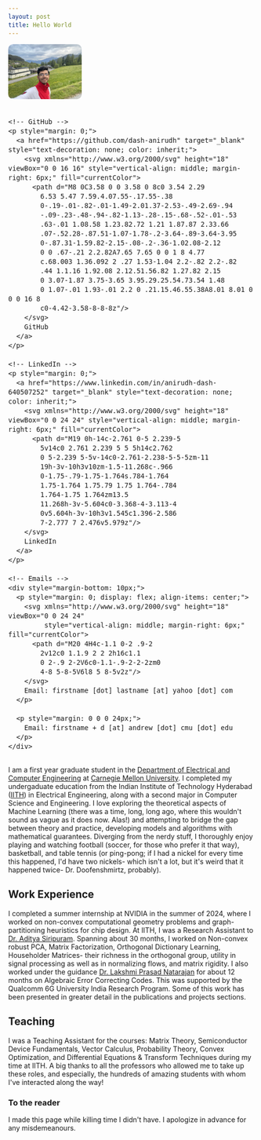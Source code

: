 ```yaml
---
layout: post
title: Hello World
---
```


<div style="display: flex; align-items: center; gap: 20px; flex-wrap: wrap;">

  <!-- Left: Image -->
  <img src="IMG_5551.jpg" alt="My Photo" style="width: 150px; border-radius: 10px;" />

  <!-- Right: Links with Icons -->
  <div style="display: flex; flex-direction: column; gap: 8px; font-size: 16px;">

    <!-- GitHub -->
    <p style="margin: 0;">
      <a href="https://github.com/dash-anirudh" target="_blank" style="text-decoration: none; color: inherit;">
        <svg xmlns="http://www.w3.org/2000/svg" height="18" viewBox="0 0 16 16" style="vertical-align: middle; margin-right: 6px;" fill="currentColor">
          <path d="M8 0C3.58 0 0 3.58 0 8c0 3.54 2.29 
            6.53 5.47 7.59.4.07.55-.17.55-.38
            0-.19-.01-.82-.01-1.49-2.01.37-2.53-.49-2.69-.94
            -.09-.23-.48-.94-.82-1.13-.28-.15-.68-.52-.01-.53
            .63-.01 1.08.58 1.23.82.72 1.21 1.87.87 2.33.66
            .07-.52.28-.87.51-1.07-1.78-.2-3.64-.89-3.64-3.95
            0-.87.31-1.59.82-2.15-.08-.2-.36-1.02.08-2.12
            0 0 .67-.21 2.2.82A7.65 7.65 0 0 1 8 4.77
            c.68.003 1.36.092 2 .27 1.53-1.04 2.2-.82 2.2-.82
            .44 1.1.16 1.92.08 2.12.51.56.82 1.27.82 2.15
            0 3.07-1.87 3.75-3.65 3.95.29.25.54.73.54 1.48
            0 1.07-.01 1.93-.01 2.2 0 .21.15.46.55.38A8.01 8.01 0 0 0 16 8
            c0-4.42-3.58-8-8-8z"/>
        </svg>
        GitHub
      </a>
    </p>

    <!-- LinkedIn -->
    <p style="margin: 0;">
      <a href="https://www.linkedin.com/in/anirudh-dash-640507252" target="_blank" style="text-decoration: none; color: inherit;">
        <svg xmlns="http://www.w3.org/2000/svg" height="18" viewBox="0 0 24 24" style="vertical-align: middle; margin-right: 6px;" fill="currentColor">
          <path d="M19 0h-14c-2.761 0-5 2.239-5 
            5v14c0 2.761 2.239 5 5 5h14c2.762 
            0 5-2.239 5-5v-14c0-2.761-2.238-5-5-5zm-11 
            19h-3v-10h3v10zm-1.5-11.268c-.966 
            0-1.75-.79-1.75-1.764s.784-1.764 
            1.75-1.764 1.75.79 1.75 1.764-.784 
            1.764-1.75 1.764zm13.5 
            11.268h-3v-5.604c0-3.368-4-3.113-4 
            0v5.604h-3v-10h3v1.545c1.396-2.586 
            7-2.777 7 2.476v5.979z"/>
        </svg>
        LinkedIn
      </a>
    </p>

    <!-- Emails -->
    <div style="margin-bottom: 10px;">
      <p style="margin: 0; display: flex; align-items: center;">
        <svg xmlns="http://www.w3.org/2000/svg" height="18" viewBox="0 0 24 24"
             style="vertical-align: middle; margin-right: 6px;" fill="currentColor">
          <path d="M20 4H4c-1.1 0-2 .9-2 
            2v12c0 1.1.9 2 2 2h16c1.1 
            0 2-.9 2-2V6c0-1.1-.9-2-2-2zm0 
            4-8 5-8-5V6l8 5 8-5v2z"/>
        </svg>
        Email: firstname [dot] lastname [at] yahoo [dot] com
      </p>
    
      <p style="margin: 0 0 0 24px;">
        Email: firstname + d [at] andrew [dot] cmu [dot] edu
      </p>
    </div>



  </div>
</div>




I am a first year graduate student in the [Department of Electrical and Computer Engineering](https://www.ece.cmu.edu/) at [Carnegie Mellon University](https://www.cmu.edu/). 
I completed my undergaduate education from the Indian Institute of Technology Hyderabad ([IITH](https://iith.ac.in/)) in Electrical Engineering, along 
with a second major in Computer Science and Engineering. I love exploring the theoretical aspects of Machine Learning (there was a time, long, long ago,
where this wouldn't sound as vague as it does now. Alas!) and attempting to bridge the gap between theory and practice, developing models and algorithms
with mathematical guarantees. Diverging from the nerdy stuff, I thoroughly enjoy playing and watching football (soccer, for those who prefer it that way),
basketball, and table tennis (or ping-pong; if I had a nickel for every time this happened, I'd have two nickels- which isn't a lot, but it's weird that 
it happened twice- Dr. Doofenshmirtz, probably).

## Work Experience

I completed a summer internship at NVIDIA in the summer of 2024, where I worked on non-convex computational geometry problems and graph-partitioning 
heuristics for chip design. At IITH, I was a Research Assistant to [Dr. Aditya Siripuram](https://people.iith.ac.in/staditya/). Spanning about 30 months,
I worked on Non-convex robust PCA, Matrix Factorization, Orthogonal Dictionary Learning, Householder Matrices- their richness in the orthogonal group,
utility in signal processing as well as in normalizing flows, and matrix rigidity. I also worked under the guidance 
[Dr. Lakshmi Prasad Natarajan](https://people.iith.ac.in/lakshminatarajan/) for about 12 months on Algebraic Error Correcting Codes. This was supported
by the Qualcomm 6G University India Research Program. Some of this work has been presented in greater detail in the publications and projects sections.

## Teaching

I was a Teaching Assistant for the courses: Matrix Theory, Semiconductor Device Fundamentals, Vector Calculus, Probability Theory, Convex Optimization,
and Differential Equations & Transform Techniques during my time at IITH. A big thanks to all the professors who allowed me to take up these roles, 
and especially, the hundreds of amazing students with whom I've interacted along the way!

### To the reader
I made this page while killing time I didn't have. I apologize in advance for any misdemeanours.
 





